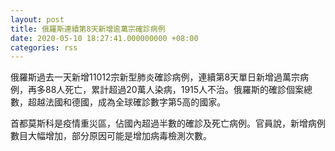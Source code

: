 ```yaml
---
layout: post
title: 俄羅斯連續第8天新增逾萬宗確診病例
date: 2020-05-10 18:27:41.000000000 +08:00
categories: rss
---
```


俄羅斯過去一天新增11012宗新型肺炎確診病例，連續第8天單日新增過萬宗病例，再多88人死亡，累計超過20萬人染病，1915人不治。俄羅斯的確診個案總數，超越法國和德國，成為全球確診數字第5高的國家。

首都莫斯科是疫情重災區，佔國內超過半數的確診及死亡病例。官員說，新增病例數目大幅增加，部分原因可能是增加病毒檢測次數。
